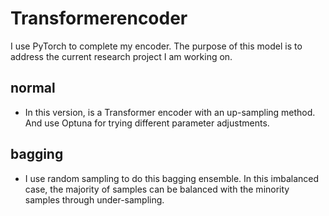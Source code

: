 # Transformerencoder

I use PyTorch to complete my encoder.
The purpose of this model is to address the current research project I am working on.

## normal
- In this version, is a Transformer encoder with an up-sampling method.
And use Optuna for trying different parameter adjustments.

## bagging
- I use random sampling to do this bagging ensemble.
  In this imbalanced case, the majority of samples can be balanced with the minority samples through under-sampling.

